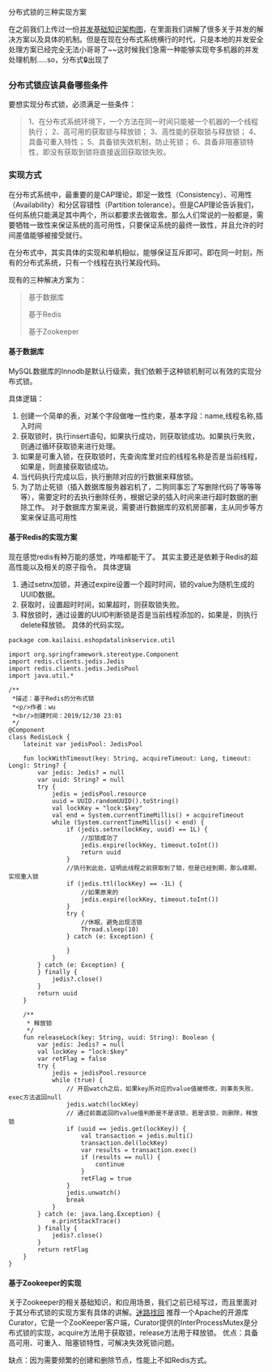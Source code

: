 分布式锁的三种实现方案

在之前我们上传过一份[并发基础知识架构图]([http://www.kailaisii.com//archives/%E5%B9%B6%E5%8F%91%E7%BC%96%E7%A8%8B](http://www.kailaisii.com//archives/并发编程))，在里面我们讲解了很多关于并发的解决方案以及具体的机制。但是在现在分布式系统横行的时代，只是本地的并发安全处理方案已经完全无法小哥哥了~~这时候我们急需一种能够实现夸多机器的并发处理机制.....so，分布式🔒出现了

### 分布式锁应该具备哪些条件

要想实现分布式锁，必须满足一些条件：

>1、在分布式系统环境下，一个方法在同一时间只能被一个机器的一个线程执行；
>2、高可用的获取锁与释放锁；
>3、高性能的获取锁与释放锁；
>4、具备可重入特性；
>5、具备锁失效机制，防止死锁；
>6、具备非阻塞锁特性，即没有获取到锁将直接返回获取锁失败。

### 实现方式

在分布式系统中，最重要的是CAP理论，即足一致性（Consistency）、可用性（Availability）和分区容错性（Partition tolerance）。但是CAP理论告诉我们，任何系统只能满足其中两个，所以都要求去做取舍。那么人们常说的一般都是，需要牺牲一致性来保证系统的高可用性，只要保证系统的最终一致性，并且允许的时间差值能够被接受就行。

在分布式中，其实具体的实现和单机相似，能够保证互斥即可。即在同一时刻，所有的分布式系统，只有一个线程在执行某段代码。

现有的三种解决方案为：

> 基于数据库
>
> 基于Redis
>
> 基于Zookeeper

#### 基于数据库

MySQL数据库的Innodb是默认行级索，我们依赖于这种锁机制可以有效的实现分布式锁。

具体逻辑：
1. 创建一个简单的表，对某个字段做唯一性约束，基本字段：name,线程名称,插入时间
2. 获取锁时，执行insert语句，如果执行成功，则获取锁成功。如果执行失败，则通过循环获取锁来进行处理。
3. 如果是可重入锁，在获取锁时，先查询库里对应的线程名称是否是当前线程，如果是，则直接获取锁成功。
4. 当代码执行完成以后，执行删除对应的行数据来释放锁。
5. 为了防止死锁（插入数据库服务器宕机了，二狗同事忘了写删除代码了等等等等），需要定时的去执行删除任务，根据记录的插入时间来进行超时数据的删除工作。
对于数据库方案来说，需要进行数据库的双机房部署，主从同步等方案来保证高可用性
#### 基于Redis的实现方案
现在感觉redis有种万能的感觉，咋啥都能干了。
其实主要还是依赖于Redis的超高性能以及相关的原子指令。
具体逻辑
1. 通过setnx加锁，并通过expire设置一个超时时间，锁的value为随机生成的UUID数据。
2. 获取时，设置超时时间，如果超时，则获取锁失败。
3. 释放锁时，通过设置的UUID判断锁是否是当前线程添加的，如果是，则执行delete释放锁。
具体的代码实现。
```
package com.kailaisi.eshopdatalinkservice.util

import org.springframework.stereotype.Component
import redis.clients.jedis.Jedis
import redis.clients.jedis.JedisPool
import java.util.*

/**
 *描述：基于Redis的分布式锁
 *<p/>作者：wu
 *<br/>创建时间：2019/12/30 23:01
 */
@Component
class RedisLock {
    lateinit var jedisPool: JedisPool

    fun lockWithTimeout(key: String, acquireTimeout: Long, timeout: Long): String? {
        var jedis: Jedis? = null
        var uuid: String? = null
        try {
            jedis = jedisPool.resource
            uuid = UUID.randomUUID().toString()
            val lockKey = "lock:$key"
            val end = System.currentTimeMillis() + acquireTimeout
            while (System.currentTimeMillis() < end) {
                if (jedis.setnx(lockKey, uuid) == 1L) {
                    //加锁成功了
                    jedis.expire(lockKey, timeout.toInt())
                    return uuid
                }
                //执行到此处，证明此线程之前获取到了锁，但是已经到期，那么续期，实现重入锁
                if (jedis.ttl(lockKey) == -1L) {
                    //如果原来的
                    jedis.expire(lockKey, timeout.toInt())
                }
                try {
                    //休眠，避免出现活锁
                    Thread.sleep(10)
                } catch (e: Exception) {

                }
            }
        } catch (e: Exception) {
        } finally {
            jedis?.close()
        }
        return uuid
    }

    /**
     * 释放锁
     */
    fun releaseLock(key: String, uuid: String): Boolean {
        var jedis: Jedis? = null
        val lockKey = "lock:$key"
        var retFlag = false
        try {
            jedis = jedisPool.resource
            while (true) {
                // 开启watch之后，如果key所对应的value值被修改，则事务失败，exec方法返回null
                jedis.watch(lockKey)
                // 通过前面返回的value值判断是不是该锁，若是该锁，则删除，释放锁
                if (uuid == jedis.get(lockKey)) {
                    val transaction = jedis.multi()
                    transaction.del(lockKey)
                    var results = transaction.exec()
                    if (results == null) {
                        continue
                    }
                    retFlag = true
                }
                jedis.unwatch()
                break
            }
        } catch (e: java.lang.Exception) {
            e.printStackTrace()
        } finally {
            jedis?.close()
        }
        return retFlag
    }
}
```
#### 基于Zookeeper的实现
关于Zookeeper的相关基础知识，和应用场景，我们之前已经写过，而且里面对于其分布式锁的实现方案有具体的讲解。[迷路找回](http://www.kailaisii.com//archives/Zookeeper%E5%85%A5%E9%97%A8%E5%B0%8F%E7%9F%A5%E8%AF%86)
推荐一个Apache的开源库Curator，它是一个ZooKeeper客户端，Curator提供的InterProcessMutex是分布式锁的实现，acquire方法用于获取锁，release方法用于释放锁。
优点：具备高可用、可重入、阻塞锁特性，可解决失效死锁问题。

缺点：因为需要频繁的创建和删除节点，性能上不如Redis方式。



